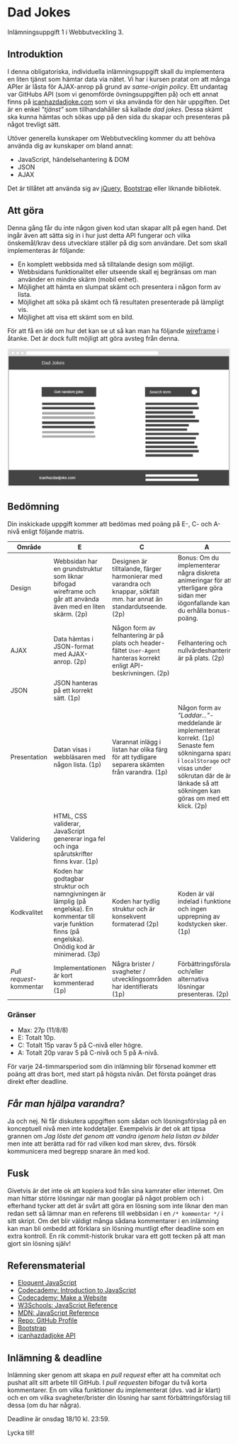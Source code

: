 # Dad Jokes
Inlämningsuppgift 1 i Webbutveckling 3.

## Introduktion
I denna obligatoriska, individuella inlämningsuppgift skall du implementera en liten tjänst som hämtar data via nätet. Vi har i kursen pratat om att många APIer är låsta för AJAX-anrop på grund av *same-origin policy*. Ett undantag var GitHubs API (som vi genomförde övningsuppgiften på) och ett annat finns på [icanhazdadjoke.com](https://icanhazdadjoke.com) som vi ska använda för den här uppgiften. Det är en enkel *"tjänst"* som tillhandahåller så kallade *dad jokes*. Dessa skämt ska kunna hämtas och sökas upp på den sida du skapar och presenteras på något trevligt sätt.

Utöver generella kunskaper om Webbutveckling kommer du att behöva använda dig av kunskaper om bland annat:

* JavaScript, händelsehantering & DOM
* JSON
* AJAX

Det är tillåtet att använda sig av [jQuery](https://jquery.com), [Bootstrap](https://getbootstrap.com/docs/3.3/) eller liknande bibliotek.

## Att göra
Denna gång får du inte någon given kod utan skapar allt på egen hand. Det ingår även att sätta sig in i hur just detta API fungerar och vilka önskemål/krav dess utvecklare ställer på dig som användare. Det som skall implementeras är följande:

* En komplett webbsida med så tilltalande design som möjligt.
* Webbsidans funktionalitet eller utseende skall ej begränsas om man använder en mindre skärm (mobil enhet).
* Möjlighet att hämta en slumpat skämt och presentera i någon form av lista.
* Möjlighet att söka på skämt och få resultaten presenterade på lämpligt vis.
* Möjlighet att visa ett skämt som en bild.

För att få en idé om hur det kan se ut så kan man ha följande [wireframe](https://en.wikipedia.org/wiki/Website_wireframe) i åtanke. Det är dock fullt möjligt att göra avsteg från denna.

![Wireframe för Dad Jokes-sidan.](wireframe.png)

## Bedömning
Din inskickade uppgift kommer att bedömas med poäng på E-, C- och A-nivå enligt följande matris.

Område | E | C | A |
------ | - | - | - |
Design | Webbsidan har en grundstruktur som liknar bifogad wireframe och går att använda även med en liten skärm. (2p) | Designen är tilltalande, färger harmonierar med varandra och knappar, sökfält mm. har annat än standardutseende. (2p) | Bonus: Om du implementerar några diskreta animeringar för att ytterligare göra sidan mer iögonfallande kan du erhålla bonus-poäng.
AJAX | Data hämtas i JSON-format med AJAX-anrop. (2p) | Någon form av felhantering är på plats och header-fältet `User-Agent` hanteras korrekt enligt API-beskrivningen. (2p) | Felhantering och nullvärdeshantering är på plats. (2p)
JSON | JSON hanteras på ett korrekt sätt. (1p) |  |
Presentation | Datan visas i webbläsaren med någon lista. (1p) | Varannat inlägg i listan har olika färg för att tydligare separera skämten från varandra. (1p) | Någon form av *"Laddar..."*-meddelande är implementerat korrekt. (1p) Senaste fem sökningarna sparas i `localStorage` och visas under sökrutan där de är länkade så att sökningen kan göras om med ett klick. (2p)
Validering | HTML, CSS validerar, JavaScript genererar inga fel och inga spårutskrifter finns kvar. (1p) | |
Kodkvalitet | Koden har godtagbar struktur och namngivningen är lämplig (på engelska). En kommentar till varje funktion finns (på engelska). Onödig kod är minimerad. (3p) | Koden har tydlig struktur och är konsekvent formaterad (2p) | Koden är väl indelad i funktioner och ingen upprepning av kodstycken sker. (1p)
*Pull request*-kommentar | Implementationen är kort kommenterad (1p) | Några brister / svagheter / utvecklingsområden har identifierats (1p) | Förbättringsförslag och/eller alternativa lösningar presenteras. (2p)

### Gränser
* Max: 27p (11/8/8)
* E: Totalt 10p.
* C: Totalt 15p varav 5 på C-nivå eller högre.
* A: Totalt 20p varav 5 på C-nivå och 5 på A-nivå.

För varje 24-timmarsperiod som din inlämning blir försenad kommer ett poäng att dras bort, med start på högsta nivån. Det första poänget dras direkt efter deadline.

## *Får man hjälpa varandra?*
Ja och nej. Ni får diskutera uppgiften som sådan och lösningsförslag på en konceptuell nivå men inte koddetaljer. Exempelvis är det ok att tipsa grannen om *Jag löste det genom att vandra igenom hela listan av bilder* men inte att berätta rad för rad vilken kod man skrev, dvs. försök kommunicera med begrepp snarare än med kod.

## Fusk
Givetvis är det inte ok att kopiera kod från sina kamrater eller internet. Om man hittar större lösningar när man googlar på något problem och i efterhand tycker att det är svårt att göra en lösning som inte liknar den man redan sett så lämnar man en referens till webbsidan i en `/* kommentar */` i sitt skript. Om det blir väldigt många sådana kommentarer i en inlämning kan man bli ombedd att förklara sin lösning muntligt efter deadline som en extra kontroll. En rik commit-historik brukar vara ett gott tecken på att man gjort sin lösning själv!

## Referensmaterial

* [Eloquent JavaScript](http://eloquentjavascript.net/)
* [Codecademy: Introduction to JavaScript](https://www.codecademy.com/learn/introduction-to-javascript)
* [Codecademy: Make a Website](https://www.codecademy.com/learn/make-a-website)
* [W3Schools: JavaScript Reference](https://www.w3schools.com/jsref/default.asp)
* [MDN: JavaScript Reference](https://developer.mozilla.org/docs/Web/JavaScript/Reference)
* [Repo: GitHub Profile](https://github.com/t4ed/web3-github-profile)
* [Bootstrap](https://getbootstrap.com/docs/3.3)
* [icanhazdadjoke API](https://icanhazdadjoke.com/api)

## Inlämning & deadline
Inlämning sker genom att skapa en *pull request* efter att ha commitat och pushat allt sitt arbete till GitHub. I *pull requesten* bifogar du två korta kommentarer. En om vilka funktioner du implementerat (dvs. vad är klart) och en om vilka svagheter/brister din lösning har samt förbättringsförslag till dessa (om du har några).

Deadline är onsdag 18/10 kl. 23:59.

Lycka till!
